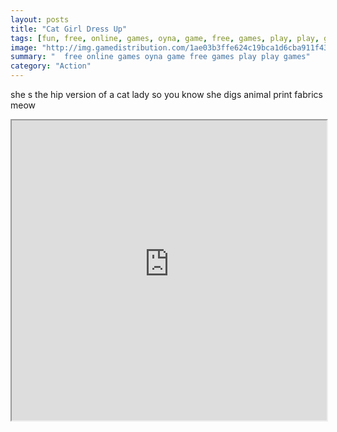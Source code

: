 ```yaml
---
layout: posts
title: "Cat Girl Dress Up"
tags: [fun, free, online, games, oyna, game, free, games, play, play, games]
image: "http://img.gamedistribution.com/1ae03b3ffe624c19bca1d6cba911f43c.jpg"
summary: "  free online games oyna game free games play play games"
category: "Action"
---
```


she s the hip version of a cat lady so you know she digs animal print fabrics meow

<iframe width="100%" height="480px;" src="http://html5.gamedistribution.com/1ae03b3ffe624c19bca1d6cba911f43c/"></iframe>